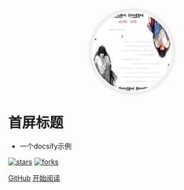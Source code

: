 <div style="border-radius: 50%;border: 1px solid #fff;padding: 3px;height: 160px;box-shadow: 0px 0px 10px rgba(0,0,0,0.2);width: 160px;margin: 0 auto;background: #f5f5f5;"><img style="width: 100%; height: 100%; border-radius: 50%;" src="https://raw.githubusercontent.com/zhouweihny/docsifyDemo/master/docs/DN_L.jpg"></div>

# 首屏标题

-  一个docsify示例

[![stars](https://badgen.net/github/stars/zhouweihny/docsifyDemo?icon=github&color=4ab8a1)](https://github.com/zhouweihny/docsifyDemo) [![forks](https://badgen.net/github/forks/zhouweihny/docsifyDemo?icon=github&color=4ab8a1)](https://github.com/zhouweihny/docsifyDemo)

[GitHub](<https://github.com/zhouweihny/docsifyDemo>)
[开始阅读](README.md)

